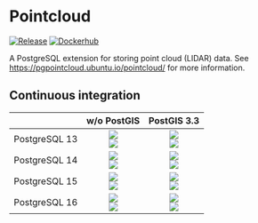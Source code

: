 # Pointcloud

[![Release][release-image]][releases] [![Dockerhub][dockerhub-image]][dockerhub]

[release-image]: https://img.shields.io/badge/release-1.2.5-green.svg?style=plastic
[releases]: https://github.com/pgpointcloud/pointcloud/releases

[dockerhub-image]: https://img.shields.io/docker/pulls/pgpointcloud/pointcloud?logo=docker&label=pulls
[dockerhub]: https://hub.docker.com/r/pgpointcloud/pointcloud

A PostgreSQL extension for storing point cloud (LIDAR) data. See
https://pgpointcloud.ubuntu.io/pointcloud/ for more information.

## Continuous integration

|                    | w/o PostGIS | PostGIS 3.3 |
| ------------------ |:-----------:|:-----------:|
| PostgreSQL 13      | ![](https://img.shields.io/github/actions/workflow/status/pgpointcloud/pointcloud/jammy_postgres13_postgis33.yml?branch=master&label=22.04&logo=ubuntu&style=plastic)<br />![](https://img.shields.io/github/actions/workflow/status/pgpointcloud/pointcloud/noble_postgres13_postgis33.yml?branch=master&label=24.04&logo=ubuntu&style=plastic) | ![](https://img.shields.io/github/actions/workflow/status/pgpointcloud/pointcloud/jammy_postgres13_postgis33.yml?branch=master&label=22.04&logo=ubuntu&style=plastic)<br />![](https://img.shields.io/github/actions/workflow/status/pgpointcloud/pointcloud/noble_postgres13_postgis33.yml?branch=master&label=24.04&logo=ubuntu&style=plastic) |
| PostgreSQL 14      | ![](https://img.shields.io/github/actions/workflow/status/pgpointcloud/pointcloud/jammy_postgres14_postgis33.yml?branch=master&label=22.04&logo=ubuntu&style=plastic)<br />![](https://img.shields.io/github/actions/workflow/status/pgpointcloud/pointcloud/noble_postgres14_postgis33.yml?branch=master&label=24.04&logo=ubuntu&style=plastic) | ![](https://img.shields.io/github/actions/workflow/status/pgpointcloud/pointcloud/jammy_postgres14_postgis33.yml?branch=master&label=22.04&logo=ubuntu&style=plastic)<br />![](https://img.shields.io/github/actions/workflow/status/pgpointcloud/pointcloud/noble_postgres14_postgis33.yml?branch=master&label=24.04&logo=ubuntu&style=plastic) |
| PostgreSQL 15      | ![](https://img.shields.io/github/actions/workflow/status/pgpointcloud/pointcloud/jammy_postgres15_postgis33.yml?branch=master&label=22.04&logo=ubuntu&style=plastic)<br />![](https://img.shields.io/github/actions/workflow/status/pgpointcloud/pointcloud/noble_postgres15_postgis33.yml?branch=master&label=24.04&logo=ubuntu&style=plastic) | ![](https://img.shields.io/github/actions/workflow/status/pgpointcloud/pointcloud/jammy_postgres15_postgis33.yml?branch=master&label=22.04&logo=ubuntu&style=plastic)<br />![](https://img.shields.io/github/actions/workflow/status/pgpointcloud/pointcloud/noble_postgres15_postgis33.yml?branch=master&label=24.04&logo=ubuntu&style=plastic) |
| PostgreSQL 16      | ![](https://img.shields.io/github/actions/workflow/status/pgpointcloud/pointcloud/jammy_postgres16_postgis33.yml?branch=master&label=22.04&logo=ubuntu&style=plastic)<br />![](https://img.shields.io/github/actions/workflow/status/pgpointcloud/pointcloud/noble_postgres16_postgis33.yml?branch=master&label=24.04&logo=ubuntu&style=plastic) | ![](https://img.shields.io/github/actions/workflow/status/pgpointcloud/pointcloud/jammy_postgres16_postgis33.yml?branch=master&label=22.04&logo=ubuntu&style=plastic)<br />![](https://img.shields.io/github/actions/workflow/status/pgpointcloud/pointcloud/noble_postgres16_postgis33.yml?branch=master&label=24.04&logo=ubuntu&style=plastic) |

